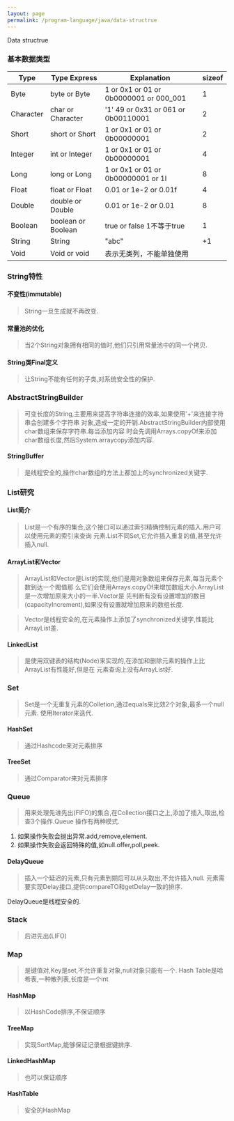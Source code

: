 ```yaml
---
layout: page
permalink: /program-language/java/data-structrue
---
```


Data structrue

### 基本数据类型

|Type     | Type Express | Explanation                              | sizeof |
|---------|--------------|------------------------------------------|--------|
|Byte     | byte or Byte | 1 or 0x1 or 01 or 0b0000001 or 000_001   | 1      |
|Character| char or Character | '1' 49 or 0x31 or 061 or 0b00110001 | 2      |
|Short    | short or Short | 1 or 0x1 or 01 or 0b00000001           | 2      |
|Integer  | int or Integer | 1 or 0x1 or 01 or 0b00000001           | 4      |
|Long     | long or Long   | 1 or 0x1 or 01 or 0b00000001 or 1l     | 8      |
|Float    | float or Float | 0.01 or 1e-2 or 0.01f                  | 4      |
|Double   | double or Double  | 0.01 or 1e-2 or 0.01                | 8      |
|Boolean  | boolean or Boolean| true or false 1不等于true           | 1      |
|String   | String         | "abc"                                  | +1     |
|Void     | Void or void   | 表示无类列，不能单独使用               |        |

### String特性
#### 不变性(immutable)
> String一旦生成就不再改变.

#### 常量池的优化
> 当2个String对象拥有相同的值时,他们只引用常量池中的同一个拷贝.

#### String类Final定义
> 让String不能有任何的子类,对系统安全性的保护.

### AbstractStringBuilder
> 可变长度的String,主要用来提高字符串连接的效率,如果使用'+'来连接字符串会创建多个字符串
  对象,造成一定的开销.AbstractStringBuilder内部使用char数组来保存字符串.每当添加内容
  时会先调用Arrays.copyOf来添加char数组长度,然后System.arraycopy添加内容.

#### StringBuffer
> 是线程安全的,操作char数组的方法上都加上的synchronized关键字.


### List研究
#### List简介
> List是一个有序的集合,这个接口可以通过索引精确控制元素的插入.用户可以使用元素的索引来查询
  元素.List不同Set,它允许插入重复的值,甚至允许插入null.

#### ArrayList和Vector
> ArrayList和Vector是List的实现,他们是用对象数组来保存元素,每当元素个数到达一个閥值那
  么它们会使用Arrays.copyOf来增加数组大小.ArrayList是一次增加原来大小的一半.Vector是
  先判断有没有设置增加的数目(capacityIncrement),如果没有设置就增加原来的数组长度.

> Vector是线程安全的,在元素操作上添加了synchronized关键字,性能比ArrayList差.

#### LinkedList
> 是使用双键表的结构(Node)来实现的,在添加和删除元素的操作上比ArrayList有性能好,但是在
  元素查询上没有ArrayList好.

### Set
> Set是一个无重复元素的Colletion,通过equals来比效2个对象,最多一个null元素.
  使用Iterator来迭代.

#### HashSet
> 通过Hashcode来对元素排序

#### TreeSet
> 通过Comparator来对元素排序

### Queue
> 用来处理先进先出(FIFO)的集合,在Collection接口之上,添加了插入,取出,检查3个操作.Queue
  操作有两种模式.
  1. 如果操作失败会抛出异常.add,remove,element.
  2. 如果操作失败会返回特殊的值,如null.offer,poll,peek.

#### DelayQueue
> 插入一个延迟的元素,只有元素到期后可以从头取出,不允许插入null.
  元素需要实现Delay接口,提供compareTO和getDelay一致的排序.

  DelayQueue是线程安全的.

### Stack
> 后进先出(LIFO)

### Map
> 是键值对,Key是set,不允许重复对象,null对象只能有一个.
  Hash Table是哈希表,一种散列表,长度是一个int

#### HashMap
> 以HashCode排序,不保证顺序

#### TreeMap
> 实现SortMap,能够保证记录根据键排序.

#### LinkedHashMap
> 也可以保证顺序

#### HashTable
> 安全的HashMap


